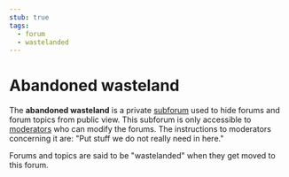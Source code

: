 ```yaml
---
stub: true
tags:
  - forum
  - wastelanded
---
```


# Abandoned wasteland

The **abandoned wasteland** is a private [subforum](https://osu.ppy.sh/community/forums)<!-- TODO --> used to hide forums<!-- TODO: link --> and forum topics<!-- TODO: link --> from public view. This subforum is only accessible to [moderators](/wiki/People/The_Team/Global_Moderation_Team) who can modify the forums. The instructions to moderators concerning it are: "Put stuff we do not really need in here."

Forums and topics are said to be "wastelanded" when they get moved to this forum.
